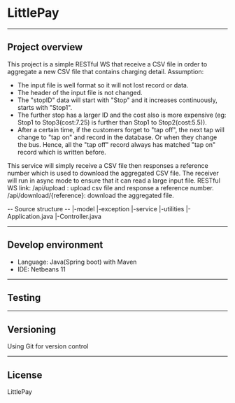# LittlePay
----------------
Project overview
----------------
This project is a simple RESTful WS that receive a CSV file in order to aggregate a new CSV file that contains charging detail.
Assumption:	
 - The input file is well format so it will not lost record or data.
 - The header of the input file is not changed. 
 - The "stopID" data will start with "Stop" and it increases continuously, starts with "Stop1".
 - The further stop has a larger ID and the cost also is more expensive (eg: Stop1 to Stop3(cost:7.25) is further than Stop1 to Stop2(cost:5.5)).
 - After a certain time, if the customers forget to "tap off", the next tap will change to "tap on" and record in the database. Or when they change the bus. Hence, all the "tap off" record always has matched "tap on" record which is written before.     

This service will simply receive a CSV file then responses a reference number which is used to download the aggregated CSV file. The receiver will run in async mode to ensure that it can read a large input file.
 RESTful WS link:
 /api/upload : upload csv file and response a reference number.
 /api/download/{reference}: download the aggregated file.
 
 -- Source structure --
|-model
|-exception
|-service
|-utilities
|-Application.java
|-Controller.java

-------------------
Develop environment
-------------------
- Language: Java(Spring boot) with Maven
- IDE: Netbeans 11

--------
Testing
--------

----------
Versioning
----------
Using Git for version control

-------
License
-------
LittlePay
